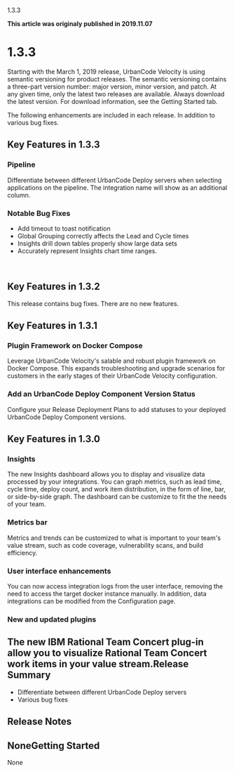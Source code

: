 





1.3.3

**This article was originaly published in 2019.11.07**


1.3.3
=====




Starting with the March 1, 2019 release, UrbanCode Velocity is using semantic versioning for product releases. The semantic versioning contains a three-part version number: major version, minor version, and patch. At any given time, only the latest two releases are available. Always download the latest version. For download information, see the Getting Started tab.

The following enhancements are included in each release. In addition to various bug fixes.

Key Features in 1.3.3
---------------------


### Pipeline


Differentiate between different UrbanCode Deploy servers when selecting applications on the pipeline. The integration name will show as an additional column.
### Notable Bug Fixes


* Add timeout to toast notification
* Global Grouping correctly affects the Lead and Cycle times
* Insights drill down tables properly show large data sets
* Accurately represent Insights chart time ranges.


 

Key Features in 1.3.2
---------------------


This release contains bug fixes. There are no new features.

Key Features in 1.3.1
---------------------


### Plugin Framework on Docker Compose


Leverage UrbanCode Velocity's salable and robust plugin framework on Docker Compose. This expands troubleshooting and upgrade scenarios for customers in the early stages of their UrbanCode Velocity configuration.
### Add an UrbanCode Deploy Component Version Status


Configure your Release Deployment Plans to add statuses to your deployed UrbanCode Deploy Component versions.

Key Features in 1.3.0
---------------------


### Insights


The new Insights dashboard allows you to display and visualize data processed by your integrations. You can graph metrics, such as lead time, cycle time, deploy count, and work item distribution, in the form of line, bar, or side-by-side graph. The dashboard can be customize to fit the the needs of your team.
### Metrics bar


Metrics and trends can be customized to what is important to your team's value stream, such as code coverage, vulnerability scans, and build efficiency.
### User interface enhancements


You can now access integration logs from the user interface, removing the need to access the target docker instance manually. In addition, data integrations can be modified from the Configuration page.
### New and updated plugins


The new IBM Rational Team Concert plug-in allow you to visualize Rational Team Concert work items in your value stream.Release Summary
---------------

  
* Differentiate between different UrbanCode Deploy servers
* Various bug fixes

Release Notes
-------------

  
NoneGetting Started
---------------

  
None




